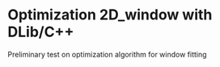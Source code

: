 # Optimization 2D_window with DLib/C++
Preliminary test on optimization algorithm for window fitting
